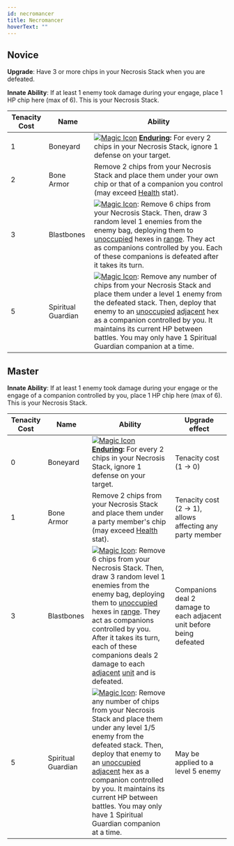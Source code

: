 ```yaml
---
id: necromancer
title: Necromancer
hoverText: ""
---
```


## Novice

**Upgrade**: Have 3 or more chips in your Necrosis Stack when you are defeated.

**Innate Ability**: If at least 1 enemy took damage during your engage, place 1 HP chip here (max of 6). This is your Necrosis Stack.

| Tenacity Cost | Name               | Ability                                                                                                                                                                                                                                                                                                                                                                                                                                                                |
| ------------- | ------------------ | ---------------------------------------------------------------------------------------------------------------------------------------------------------------------------------------------------------------------------------------------------------------------------------------------------------------------------------------------------------------------------------------------------------------------------------------------------------------------- |
| 1             | Boneyard           | [<img src="/icons/magic.svg" alt="Magic Icon" class="icon-svg" />](/docs/battle-forms/magic) **[Enduring](/docs/glossary/enduring):** For every 2 chips in your Necrosis Stack, ignore 1 defense on your target.                                                                                                                                                                                                                                                       |
| 2             | Bone Armor         | Remove 2 chips from your Necrosis Stack and place them under your own chip or that of a companion you control (may exceed [Health](/docs/stats/health) stat).                                                                                                                                                                                                                                                                                                          |
| 3             | Blastbones         | [<img src="/icons/magic.svg" alt="Magic Icon" class="icon-svg" />](/docs/battle-forms/magic): Remove 6 chips from your Necrosis Stack. Then, draw 3 random level 1 enemies from the enemy bag, deploying them to [unoccupied](/docs/glossary/occupied) hexes in [range](/docs/glossary/range). They act as companions controlled by you. Each of these companions is defeated after it takes its turn.                                                                 |
| 5             | Spiritual Guardian | [<img src="/icons/magic.svg" alt="Magic Icon" class="icon-svg" />](/docs/battle-forms/magic): Remove any number of chips from your Necrosis Stack and place them under a level 1 enemy from the defeated stack. Then, deploy that enemy to an [unoccupied](/docs/glossary/occupied) [adjacent](/docs/glossary/adjacent) hex as a companion controlled by you. It maintains its current HP between battles. You may only have 1 Spiritual Guardian companion at a time. |

## Master

**Innate Ability**: If at least 1 enemy took damage during your engage or the engage of a companion controlled by you, place 1 HP chip here (max of 6). This is your Necrosis Stack.

| Tenacity Cost | Name               | Ability                                                                                                                                                                                                                                                                                                                                                                                                                                                                                            | Upgrade effect                                                       |
| ------------- | ------------------ | -------------------------------------------------------------------------------------------------------------------------------------------------------------------------------------------------------------------------------------------------------------------------------------------------------------------------------------------------------------------------------------------------------------------------------------------------------------------------------------------------- | -------------------------------------------------------------------- |
| 0             | Boneyard           | [<img src="/icons/magic.svg" alt="Magic Icon" class="icon-svg" />](/docs/battle-forms/magic) **[Enduring](/docs/glossary/enduring):** For every 2 chips in your Necrosis Stack, ignore 1 defense on your target.                                                                                                                                                                                                                                                                                   | Tenacity cost<br/>(1 → 0)                                            |
| 1             | Bone Armor         | Remove 2 chips from your Necrosis Stack and place them under a party member's chip (may exceed [Health](/docs/stats/health) stat).                                                                                                                                                                                                                                                                                                                                                                 | Tenacity cost (2 → 1), allows affecting any party member             |
| 3             | Blastbones         | [<img src="/icons/magic.svg" alt="Magic Icon" class="icon-svg" />](/docs/battle-forms/magic): Remove 6 chips from your Necrosis Stack. Then, draw 3 random level 1 enemies from the enemy bag, deploying them to [unoccupied](/docs/glossary/occupied) hexes in [range](/docs/glossary/range). They act as companions controlled by you. After it takes its turn, each of these companions deals 2 damage to each [adjacent](/docs/glossary/adjacent) [unit](/docs/glossary/unit) and is defeated. | Companions deal 2 damage to each adjacent unit before being defeated |
| 5             | Spiritual Guardian | [<img src="/icons/magic.svg" alt="Magic Icon" class="icon-svg" />](/docs/battle-forms/magic): Remove any number of chips from your Necrosis Stack and place them under any level 1/5 enemy from the defeated stack. Then, deploy that enemy to an [unoccupied](/docs/glossary/occupied) [adjacent](/docs/glossary/adjacent) hex as a companion controlled by you. It maintains its current HP between battles. You may only have 1 Spiritual Guardian companion at a time.                         | May be applied to a level 5 enemy                                    |
